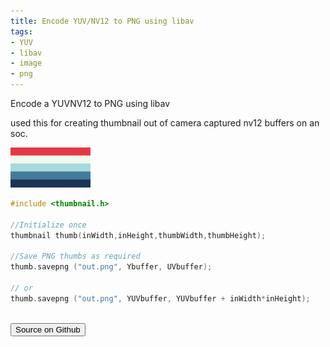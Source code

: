 ```yaml
---
title: Encode YUV/NV12 to PNG using libav
tags:
- YUV
- libav
- image
- png
---
```


Encode a YUVNV12 to PNG using libav

used this for creating thumbnail out of camera captured nv12 buffers on an soc.

![128x64](https://github.com/envyen/libav_yuv2png/raw/master/out/128x64.png
 "128x64")

```cpp
#include <thumbnail.h>

//Initialize once
thumbnail thumb(inWidth,inHeight,thumbWidth,thumbHeight);

//Save PNG thumbs as required
thumb.savepng ("out.png", Ybuffer, UVbuffer);

// or
thumb.savepng ("out.png", YUVbuffer, YUVbuffer + inWidth*inHeight);
                
```
 
<button type="button" name="button" class="btn btn-blue" onclick="window.location='https://github.com/envyen/libav_yuv2png';"><i class='fa fa-github-square'></i> Source on Github</button>
